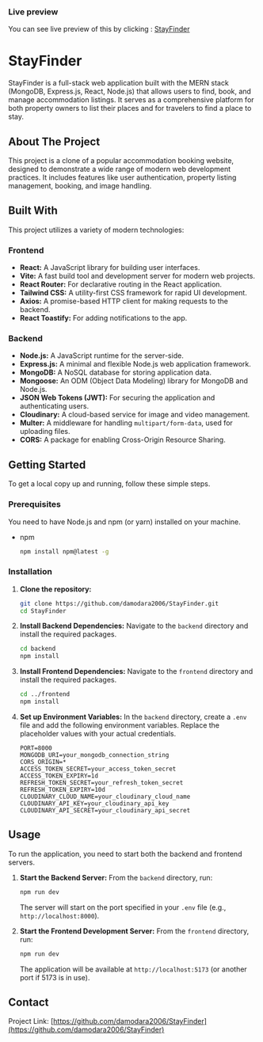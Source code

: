 ### Live preview
You can see live preview of this by clicking : [StayFinder](https://stayfinder-4zh4.onrender.com/)

# StayFinder

StayFinder is a full-stack web application built with the MERN stack (MongoDB, Express.js, React, Node.js) that allows users to find, book, and manage accommodation listings. It serves as a comprehensive platform for both property owners to list their places and for travelers to find a place to stay.

## About The Project

This project is a clone of a popular accommodation booking website, designed to demonstrate a wide range of modern web development practices. It includes features like user authentication, property listing management, booking, and image handling.

## Built With

This project utilizes a variety of modern technologies:

### Frontend
*   **React:** A JavaScript library for building user interfaces.
*   **Vite:** A fast build tool and development server for modern web projects.
*   **React Router:** For declarative routing in the React application.
*   **Tailwind CSS:** A utility-first CSS framework for rapid UI development.
*   **Axios:** A promise-based HTTP client for making requests to the backend.
*   **React Toastify:** For adding notifications to the app.


### Backend
*   **Node.js:** A JavaScript runtime for the server-side.
*   **Express.js:** A minimal and flexible Node.js web application framework.
*   **MongoDB:** A NoSQL database for storing application data.
*   **Mongoose:** An ODM (Object Data Modeling) library for MongoDB and Node.js.
*   **JSON Web Tokens (JWT):** For securing the application and authenticating users.
*   **Cloudinary:** A cloud-based service for image and video management.
*   **Multer:** A middleware for handling `multipart/form-data`, used for uploading files.
*   **CORS:** A package for enabling Cross-Origin Resource Sharing.

## Getting Started

To get a local copy up and running, follow these simple steps.

### Prerequisites

You need to have Node.js and npm (or yarn) installed on your machine.
*   npm
    ```sh
    npm install npm@latest -g
    ```

### Installation

1.  **Clone the repository:**
    ```sh
    git clone https://github.com/damodara2006/StayFinder.git
    cd StayFinder
    ```

2.  **Install Backend Dependencies:**
    Navigate to the `backend` directory and install the required packages.
    ```sh
    cd backend
    npm install
    ```

3.  **Install Frontend Dependencies:**
    Navigate to the `frontend` directory and install the required packages.
    ```sh
    cd ../frontend
    npm install
    ```

4.  **Set up Environment Variables:**
    In the `backend` directory, create a `.env` file and add the following environment variables. Replace the placeholder values with your actual credentials.
    ```
    PORT=8000
    MONGODB_URI=your_mongodb_connection_string
    CORS_ORIGIN=*
    ACCESS_TOKEN_SECRET=your_access_token_secret
    ACCESS_TOKEN_EXPIRY=1d
    REFRESH_TOKEN_SECRET=your_refresh_token_secret
    REFRESH_TOKEN_EXPIRY=10d
    CLOUDINARY_CLOUD_NAME=your_cloudinary_cloud_name
    CLOUDINARY_API_KEY=your_cloudinary_api_key
    CLOUDINARY_API_SECRET=your_cloudinary_api_secret
    ```

## Usage

To run the application, you need to start both the backend and frontend servers.

1.  **Start the Backend Server:**
    From the `backend` directory, run:
    ```sh
    npm run dev
    ```
    The server will start on the port specified in your `.env` file (e.g., `http://localhost:8000`).

2.  **Start the Frontend Development Server:**
    From the `frontend` directory, run:
    ```sh
    npm run dev
    ```
    The application will be available at `http://localhost:5173` (or another port if 5173 is in use).

## Contact

Project Link: [https://github.com/damodara2006/StayFinder](https://github.com/damodara2006/StayFinder)
